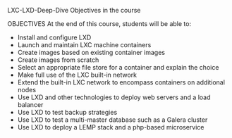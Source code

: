 LXC-LXD-Deep-Dive
Objectives in the course

OBJECTIVES At the end of this course, students will be able to:

- Install and configure LXD
- Launch and maintain LXC machine containers
- Create images based on existing container images
- Create images from scratch
- Select an appropriate file store for a container and explain the choice
- Make full use of the LXC built-in network
- Extend the built-in LXC network to encompass containers on additional nodes
- Use LXD and other technologies to deploy web servers and a load balancer
- Use LXD to test backup strategies
- Use LXD to test a multi-master database such as a Galera cluster
- Use LXD to deploy a LEMP stack and a php-based microservice
